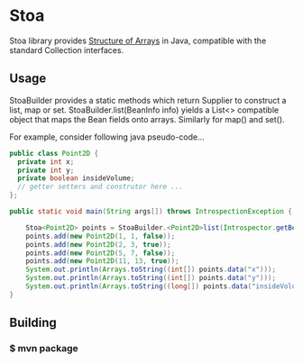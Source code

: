 # Stoa

Stoa library provides [Structure of Arrays](https://en.wikipedia.org/wiki/AOS_and_SOA#Structure_of_arrays) in Java, compatible with the standard Collection interfaces.

## Usage

StoaBuilder provides a static methods which return Supplier to construct a list, map or set.
StoaBuilder.list(BeanInfo info) yields a List<> compatible object that maps the Bean fields onto arrays. Similarly for map() and set().

For example, consider following java pseudo-code...

```java
public class Point2D {
  private int x;
  private int y;
  private boolean insideVolume;
  // getter setters and construtor here ...
};

public static void main(String args[]) throws IntrospectionException {

	Stoa<Point2D> points = StoaBuilder.<Point2D>list(Introspector.getBeanInfo(Point2D.class, Object.class)).get();
	points.add(new Point2D(1, 1, false));
	points.add(new Point2D(2, 3, true));
	points.add(new Point2D(5, 7, false));
	points.add(new Point2D(11, 13, true));
	System.out.println(Arrays.toString((int[]) points.data("x")));
	System.out.println(Arrays.toString((int[]) points.data("y")));
	System.out.println(Arrays.toString((long[]) points.data("insideVolume"))); // Note that booleans are stored inside a long array
}
```

## Building
### $ mvn package
